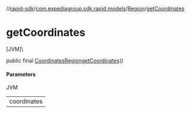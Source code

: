 //[rapid-sdk](../../../index.md)/[com.expediagroup.sdk.rapid.models](../index.md)/[Region](index.md)/[getCoordinates](get-coordinates.md)

# getCoordinates

[JVM]\

public final [CoordinatesRegion](../-coordinates-region/index.md)[getCoordinates](get-coordinates.md)()

#### Parameters

JVM

| |
|---|
| coordinates |
